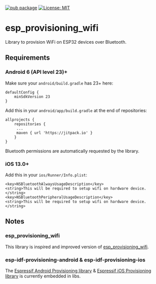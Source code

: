 
[![pub package][pub_badge]][pub_link]
[![License: MIT][license_badge]][license_link]

# esp_provisioning_wifi

Library to provision WiFi on ESP32 devices over Bluetooth.

## Requirements

### Android 6 (API level 23)+

Make sure your `android/build.gradle` has 23+ here:

```
defaultConfig {
    minSdkVersion 23
}
```

Add this in your `android/app/build.gradle` at the end of repositories:

```
allprojects {
    repositories {
   	 ...
   	 maven { url 'https://jitpack.io' }
    }
}
```

Bluetooth permissions are automatically requested by the library.

### iOS 13.0+


Add this in your `ios/Runner/Info.plist`:
```
<key>NSBluetoothAlwaysUsageDescription</key>
<string>This will be required to setup wifi on hardware device.</string>
<key>NSBluetoothPeripheralUsageDescription</key>
<string>This will be required to setup wifi on hardware device.</string>
```

## Notes

### esp_provisioning_wifi

This library is inspired and improved version of [esp_provisioning_wifi](https://pub.dev/packages/esp_provisioning_wifi).

### esp-idf-provisioning-android & esp-idf-provisioning-ios

The [Espressif Android Provisioning library](https://github.com/espressif/esp-idf-provisioning-android) & [Espressif 
iOS Provisioning library](https://github.com/espressif/esp-idf-provisioning-ios) is 
currently embedded in libs.

[pub_badge]: https://img.shields.io/pub/v/esp_wifi_provisioning.svg
[pub_link]: https://pub.dartlang.org/packages/esp_wifi_provisioning_wifi
[license_badge]: https://img.shields.io/badge/license-MIT-blue.svg
[license_link]: https://opensource.org/licenses/MIT